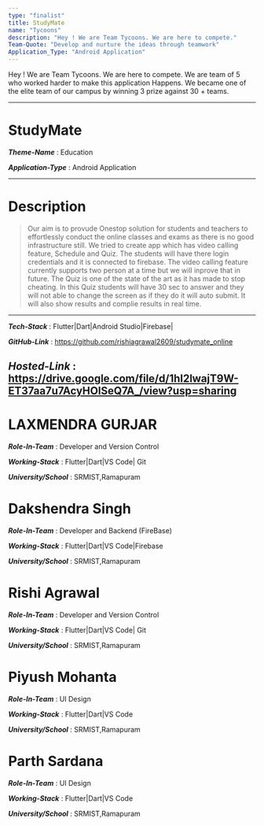 ```yaml
---
type: "finalist"                   
title: StudyMate
name: "Tycoons"
description: "Hey ! We are Team Tycoons. We are here to compete."
Team-Quote: "Develop and nurture the ideas through teamwork"
Application_Type: "Android Application"
---
```


Hey ! We are Team Tycoons. We are here to compete. We are team of 5 who worked harder to make this application Happens. We became one of the elite team of our campus by winning 3 prize against 30 + teams.

---

# StudyMate

_**Theme-Name**_ : Education

_**Application-Type**_ : Android Application

---

# Description

> Our aim is to provude Onestop solution for students and teachers to effortlessly conduct the online classes and exams as there is no good infrastructure still. We tried to create app which has video calling feature, Schedule and Quiz. The students will have there login credentials and it is connected to firebase. The video calling feature currently supports two person at a time but we  will inprove that in future. The Quiz is one of the state of the art as it has made to stop cheating.
In this Quiz students will have 30 sec to answer and they will not able to change the screen as if they do it will auto submit.
It will also show results and complie results in real time.


---

_**Tech-Stack**_  :   Flutter|Dart|Android Studio|Firebase|

_**GitHub-Link**_ :   https://github.com/rishiagrawal2609/studymate_online

_**Hosted-Link**_ :   https://drive.google.com/file/d/1hI2lwajT9W-ET37aa7u7AcyHOlSeQ7A_/view?usp=sharing
---


# LAXMENDRA GURJAR

_**Role-In-Team**_  : Developer and Version Control

_**Working-Stack**_ : Flutter|Dart|VS Code| Git

_**University/School**_ : SRMIST,Ramapuram


# Dakshendra Singh

_**Role-In-Team**_  : Developer and Backend (FireBase)

_**Working-Stack**_ : Flutter|Dart|VS Code|Firebase

_**University/School**_ : SRMIST,Ramapuram

# Rishi Agrawal

_**Role-In-Team**_  : Developer and Version Control

_**Working-Stack**_ : Flutter|Dart|VS Code| Git

_**University/School**_ : SRMIST,Ramapuram

 #  Piyush Mohanta

_**Role-In-Team**_  : UI Design

_**Working-Stack**_ : Flutter|Dart|VS Code

_**University/School**_ : SRMIST,Ramapuram

# Parth Sardana

_**Role-In-Team**_  : UI Design

_**Working-Stack**_ : Flutter|Dart|VS Code

_**University/School**_ : SRMIST,Ramapuram
